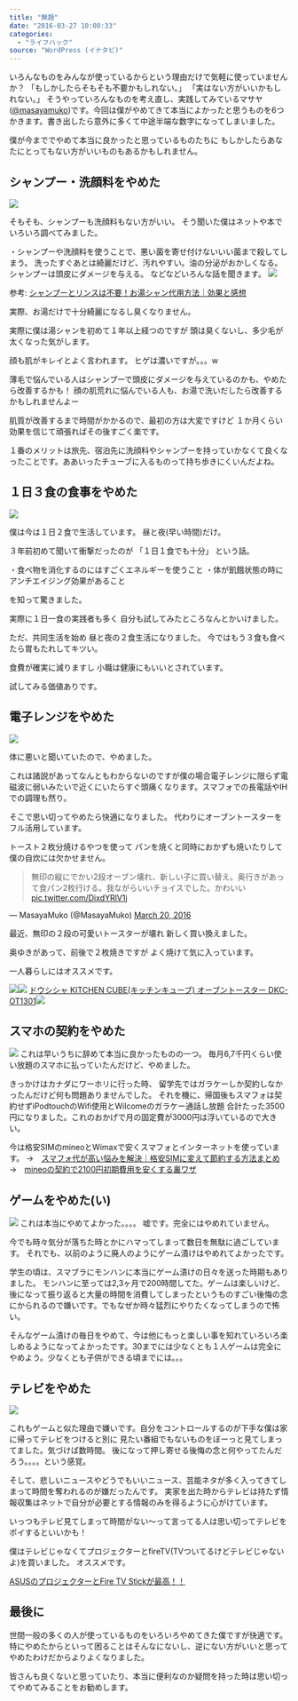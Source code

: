 ```yaml
---
title: "無題"
date: "2016-03-27 10:00:33"
categories:
  - "ライフハック"
source: "WordPress (イナタビ)"
---
```


いろんなものをみんなが使っているからという理由だけで気軽に使っていませんか？
「もしかしたらそもそも不要かもしれない。」
「実はない方がいいかもしれない。」
そうやっていろんなものを考え直し、実践してみているマサヤ([@masayamuko](https://twitter.com/MasayaMuko))です。今回は僕がやめてきて本当によかったと思うものを6つかきます。書き出したら意外に多くて中途半端な数字になってしまいました。

僕が今まででやめて本当に良かったと思っているものたちに
もしかしたらあなたにとってもない方がいいものもあるかもしれません。

## シャンプー・洗顔料をやめた
![](https://masayamuko.com/wp/wp-content/uploads/2016/03/34061498_a164de17d9_z-300x225.jpg)

そもそも、シャンプーも洗顔料もない方がいい。
そう聞いた僕はネットや本でいろいろ調べてみました。

・シャンプーや洗顔料を使うことで、悪い菌を寄せ付けないいい菌まで殺してしまう。
洗ったすぐあとは綺麗だけど、汚れやすい。油の分泌がおかしくなる。シャンプーは頭皮にダメージを与える。
などなどいろんな話を聞きます。
![](https://masayamuko.com/wp/wp-content/uploads/2016/02/no-shampoo04-300x221.png)

参考: [シャンプーとリンスは不要！お湯シャン代用方法｜効果と感想](https://masayamuko.com/yusyan/)

実際、お湯だけで十分綺麗になるし臭くなりません。

実際に僕は湯シャンを初めて１年以上経つのですが
頭は臭くないし、多少毛が太くなった気がします。

顔も肌がキレイとよく言われます。
ヒゲは濃いですが。。。w

薄毛で悩んでいる人はシャンプーで頭皮にダメージを与えているのかも、やめたら改善するかも！
顔の肌荒れに悩んでいる人も、お湯で洗いだしたら改善するかもしれませんよー

肌質が改善するまで時間がかかるので、最初の方は大変ですけど
１か月くらい効果を信じて頑張ればその後すごく楽です。

１番のメリットは旅先、宿泊先に洗顔料やシャンプーを持っていかなくて良くなったことです。ああいったチューブに入るものって持ち歩きにくいんだよね。

## １日３食の食事をやめた

![](https://masayamuko.com/wp/wp-content/uploads/2016/03/4876310313_ff2f6fcd45_z-300x200.jpg)

僕は今は１日２食で生活しています。
昼と夜(早い時間)だけ。

３年前初めて聞いて衝撃だったのが
「１日１食でも十分」
という話。

・食べ物を消化するのにはすごくエネルギーを使うこと
・体が飢餓状態の時にアンチエイジング効果があること

を知って驚きました。

実際に１日一食の実践者も多く
自分も試してみたところなんとかいけました。

ただ、共同生活を始め
昼と夜の２食生活になりました。
今ではもう３食も食べたら胃もたれしてキツい。

食費が確実に減りますし
小職は健康にもいいとされています。

試してみる価値ありです。

## 電子レンジをやめた

![](https://masayamuko.com/wp/wp-content/uploads/2016/03/4197770218_da886eeafd_z-300x225.jpg)

体に悪いと聞いていたので、やめました。

これは諸説があってなんともわからないのですが僕の場合電子レンジに限らず電磁波に弱いみたいで近くにいたらすぐ頭痛くなります。スマフォでの長電話やIHでの調理も然り。

そこで思い切ってやめたら快適になりました。
代わりにオーブントースターをフル活用しています。

トースト２枚分焼けるやつを使って
パンを焼くと同時におかずも焼いたりして
僕の自炊には欠かせません。

> 無印の縦にでかい2段オーブン壊れ、新しい子に買い替え。奥行きがあって食パン2枚行ける。我ながらいいチョイスでした。かわいい [pic.twitter.com/DixdYRlV1j](https://t.co/DixdYRlV1j)

— MasayaMuko (@MasayaMuko) [March 20, 2016](https://twitter.com/MasayaMuko/status/711452607890362368)

最近、無印の２段の可愛いトースターが壊れ
新しく買い換えました。

奥ゆきがあって、前後で２枚焼きですが
よく焼けて気に入っています。

一人暮らしにはオススメです。

[![](//ws-fe.amazon-adsystem.com/widgets/q?_encoding=UTF8&ASIN=B00G92YC0W&Format=_SL250_&ID=AsinImage&MarketPlace=JP&ServiceVersion=20070822&WS=1&tag=msymk-22)](https://www.amazon.co.jp/gp/product/B00G92YC0W/ref=as_li_ss_il?ie=UTF8%22%3E%E3%83%89%E3%82%A6%E3%82%B7%E3%82%B7%E3%83%A3%20KITCHEN%20CUBE(%E3%82%AD%E3%83%83%E3%83%81%E3%83%B3%E3%82%AD%E3%83%A5%E3%83%BC%E3%83%96)%20%E3%82%AA%E3%83%BC%E3%83%96%E3%83%B3%E3%83%88%E3%83%BC%E3%82%B9%E3%82%BF%E3%83%BC%20DKC-OT1301&linkCode=li3&tag=msymk-22&linkId=334408aa2c191f884dbc4b72b5151946)![](https://ir-jp.amazon-adsystem.com/e/ir?t=msymk-22&l=li3&o=9&a=B00G92YC0W)
[ドウシシャ KITCHEN CUBE(キッチンキューブ) オーブントースター DKC-OT1301](http://www.amazon.co.jp/gp/product/B00G92YC0W/ref=as_li_ss_tl?ie=UTF8&camp=247&creative=7399&creativeASIN=B00G92YC0W&linkCode=as2&tag=masaya041-22)![](http://ir-jp.amazon-adsystem.com/e/ir?t=masaya041-22&l=as2&o=9&a=B00G92YC0W)

## スマホの契約をやめた

![](https://masayamuko.com/wp/wp-content/uploads/2016/03/7823902982_b0461a2217_z-300x196.jpg)
これは早いうちに辞めて本当に良かったものの一つ。
毎月6,7千円くらい使い放題のスマホに払っていたんだけど、やめました。

きっかけはカナダにワーホリに行った時、
留学先ではガラケーしか契約しなかったんだけど何も問題ありませんでした。
それを機に、帰国後もスマフォは契約せずiPodtouchのWifi使用とWilcomeのガラケー通話し放題
合計たった3500円になりました。これのおかげで月の固定費が3000円は浮いているので大きい。

今は格安SIMのmineoとWimaxで安くスマフォとインターネットを使っています。
→　[スマフォ代が高い悩みを解決｜格安SIMに変えて節約する方法まとめ](https://masayamuko.com/kakuyasu-sim/)
→　[mineoの契約で2100円初期費用を安くする裏ワザ](https://masayamuko.com/mineo-yasuku/)

## ゲームをやめた(い)

![](https://masayamuko.com/wp/wp-content/uploads/2016/03/7929909876_30d4e8fef7_z-300x200.jpg)
これは本当にやめてよかった。。。。
嘘です。完全にはやめれていません。

今でも時々気分が落ちた時とかにハマってしまって数日を無駄に過ごしています。
それでも、以前のように廃人のようにゲーム漬けはやめれてよかったです。

学生の頃は、スマブラにモンハンに本当にゲーム漬けの日々を送った時期もありました。
モンハンに至っては2,3ヶ月で200時間してた。ゲームは楽しいけど、後になって振り返ると大量の時間を消費してしまったというものすごい後悔の念にかられるので嫌いです。でもなぜか時々猛烈にやりたくなってしまうので怖い。

そんなゲーム漬けの毎日をやめて、今は他にもっと楽しい事を知れていろいろ楽しめるようになってよかったです。30までには少なくとも１人ゲームは完全にやめよう。少なくとも子供ができる頃までには。。。

## テレビをやめた

![](https://masayamuko.com/wp/wp-content/uploads/2016/03/6701253873_1f27fb2d8d_z-300x224.jpg)

これもゲームと似た理由で嫌いです。自分をコントロールするのが下手な僕は家に帰ってテレビをつけると別に
見たい番組でもないものをぼーっと見てしまってました。気づけば数時間。
後になって押し寄せる後悔の念と何やってたんだろう。。。。という感覚。

そして、悲しいニュースやどうでもいいニュース、芸能ネタが多く入ってきてしまって時間を奪われるのが嫌だったんです。
実家を出た時からテレビは持たず情報収集はネットで自分が必要とする情報のみを得るように心がけています。

いっつもテレビ見てしまって時間がない〜って言ってる人は思い切ってテレビをポイするといいかも！

僕はテレビじゃなくてプロジェクターとfireTV(TVついてるけどテレビじゃないよ)を買いました。
オススメです。

[ASUSのプロジェクターとFire TV Stickが最高！！](https://masayamuko.com/asus-projecter/)

## 最後に

世間一般の多くの人が使っているものをいろいろやめてきた僕ですが快適です。
特にやめたからといって困ることはそんなにないし、逆にない方がいいと思ってやめたわけだからよりよくなりました。

皆さんも良くないと思っていたり、本当に便利なのか疑問を持った時は思い切ってやめてみることをお勧めします。